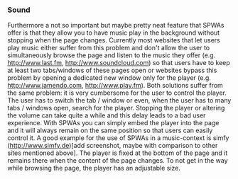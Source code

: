 ### Sound
Furthermore a not so important but maybe pretty neat feature that SPWAs offer is that they allow you to have music play in the background without stopping when the page changes. Currently most websites that let users play music either suffer from this problem and don't allow the user to simultaneously browse the page and listen to the music they offer (e.g. http://www.last.fm, http://www.soundcloud.com) so that users have to keep at least two tabs/windows of these pages open or websites bypass this problem by opening a dedicated new window only for the player (e.g. http://www.jamendo.com, http://www.play.fm). Both solutions suffer from the same problem: it is very cumbersome for the user to control the player. The user has to switch the tab / window or even, when the user has to many tabs / windows open, search for the player. Stopping the player or altering the volume can take quite a while and this delay leads to a bad user experience. With SPWAs you can simply embed the player into the page and it will always remain on the same position so that users can easily control it. A good example for the use of SPWAs in a music-context is simfy (http://www.simfy.de)[add screenshot, maybe with comparison to other sites mentioned above]. The player is fixed at the bottom of the page and it remains there when the content of the page changes. To not get in the way while browsing the page, the player has an adjustable size.